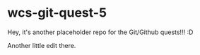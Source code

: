 # wcs-git-quest-5

Hey, it's another placeholder repo for the Git/Github quests!!! :D

Another little edit there.
